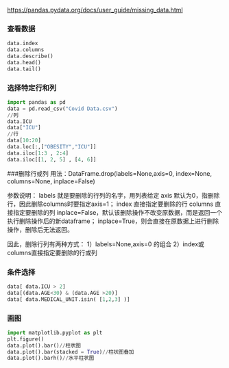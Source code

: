 https://pandas.pydata.org/docs/user_guide/missing_data.html
### 查看数据

```python
data.index
data.columns
data.describe()
data.head()
data.tail()
```
### 选择特定行和列
```python
import pandas as pd
data = pd.read_csv("Covid Data.csv")
//列
data.ICU 
data["ICU"]
//行
data[10:20]
data.loc[:,["OBESITY","ICU"]]
data.iloc[1:3 , 2:4]
data.iloc[[1, 2, 5] , [4, 6]]

```
###删除行或列
用法：DataFrame.drop(labels=None,axis=0, index=None, columns=None, inplace=False)

参数说明：
labels 就是要删除的行列的名字，用列表给定
axis 默认为0，指删除行，因此删除columns时要指定axis=1；
index 直接指定要删除的行
columns 直接指定要删除的列
inplace=False，默认该删除操作不改变原数据，而是返回一个执行删除操作后的新dataframe；
inplace=True，则会直接在原数据上进行删除操作，删除后无法返回。

因此，删除行列有两种方式：
1）labels=None,axis=0 的组合
2）index或columns直接指定要删除的行或列

### 条件选择

```python
data[ data.ICU > 2]
data[(data.AGE<30) & (data.AGE >20)]
data[ data.MEDICAL_UNIT.isin( [1,2,3] )]
```

### 画图

```python
import matplotlib.pyplot as plt
plt.figure()
data.plot().bar()//柱状图
data.plot().bar(stacked = True)//柱状图叠加
data.plot().barh()//水平柱状图
